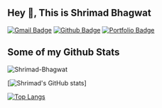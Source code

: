 ## Hey 👋, This is Shrimad Bhagwat
[![Gmail Badge](https://img.shields.io/badge/-sybbhagwat010102@gmail.com-c14438?style=flat&logo=Gmail&logoColor=white&link=mailto:sybbhagwat010102@gmail.com)](mailto:sybbhagwat010102@gmail.com) [![Github Badge](https://img.shields.io/badge/-ShrimadBhagwat-grey?style=flat&logo=github&logoColor=white&link=https://github.com/Shrimad-Bhagwat/)](https://www.github.com/Shrimad-Bhagwat/) [![Portfolio Badge](https://img.shields.io/badge/portfolio-web-blue?style=flat&link=https://shrimad-bhagwat.github.io/Portfolio//)](https://shrimad-bhagwat.github.io/Portfolio//) 
## Some of my Github Stats
<p align=left> <img src=https://komarev.com/ghpvc/?username=Shrimad-Bhagwat alt=Shrimad-Bhagwat /> </p>

[![Shrimad's GitHub stats](https://github-readme-stats.vercel.app/api?username=Shrimad-Bhagwat)]



[![Top Langs](https://github-readme-stats.vercel.app/api/top-langs/?username=Shrimad-Bhagwat&layout=compact)](https://github.com/Shrimad-Bhagwat/github-readme-stats)



